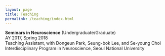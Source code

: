 ```yaml
---
layout: page
title: Teaching
permalink: /teaching/index.html
---
```


**Seminars in Neuroscience** (Undergraduate/Graduate)   
AY 2017, Spring 2018  
Teaching Assistant, with Dongeun Park, Seung-bok Lee, and Se-young Choi   
Interdisciplinary Program in Neuroscience, Seoul National University  
